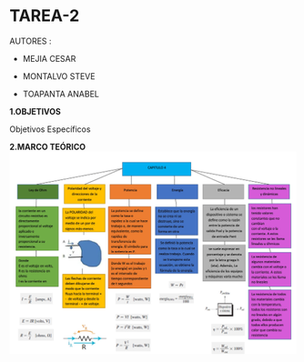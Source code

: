 # TAREA-2

AUTORES :

- MEJIA CESAR

- MONTALVO STEVE

- TOAPANTA ANABEL


**1.OBJETIVOS**



Objetivos Específicos



**2.MARCO TEÓRICO**
![](https://github.com/Anabeltoapanta/TAREA-2/blob/main/MARCO%20TEORICO%20CAPITULO%204.jpg)

